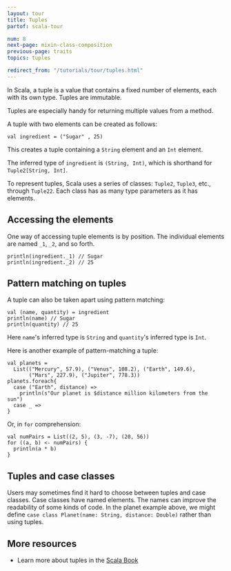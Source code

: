 ```yaml
---
layout: tour
title: Tuples
partof: scala-tour

num: 8
next-page: mixin-class-composition
previous-page: traits
topics: tuples

redirect_from: "/tutorials/tour/tuples.html"
---
```


In Scala, a tuple is a value that contains a fixed number of elements, each
with its own type.  Tuples are immutable.

Tuples are especially handy for returning multiple values from a method.

A tuple with two elements can be created as follows:

```tut
val ingredient = ("Sugar" , 25)
```

This creates a tuple containing a `String` element and an `Int` element.

The inferred type of `ingredient` is `(String, Int)`, which is shorthand
for `Tuple2[String, Int]`.

To represent tuples, Scala uses a series of classes: `Tuple2`, `Tuple3`, etc., through `Tuple22`.
Each class has as many type parameters as it has elements.

## Accessing the elements

One way of accessing tuple elements is by position.  The individual
elements are named `_1`, `_2`, and so forth.

```tut
println(ingredient._1) // Sugar
println(ingredient._2) // 25
```

## Pattern matching on tuples

A tuple can also be taken apart using pattern matching:

```tut
val (name, quantity) = ingredient
println(name) // Sugar
println(quantity) // 25
```

Here `name`'s inferred type is `String` and `quantity`'s inferred type
is `Int`.

Here is another example of pattern-matching a tuple:

```tut
val planets =
  List(("Mercury", 57.9), ("Venus", 108.2), ("Earth", 149.6),
       ("Mars", 227.9), ("Jupiter", 778.3))
planets.foreach{
  case ("Earth", distance) =>
    println(s"Our planet is $distance million kilometers from the sun")
  case _ =>
}
```

Or, in `for` comprehension:

```tut
val numPairs = List((2, 5), (3, -7), (20, 56))
for ((a, b) <- numPairs) {
  println(a * b)
}
```

## Tuples and case classes

Users may sometimes find it hard to choose between tuples and case classes. Case classes have named elements. The names can improve the readability of some kinds of code. In the planet example above, we might define `case class Planet(name: String, distance: Double)` rather than using tuples.


## More resources

* Learn more about tuples in the [Scala Book](/overviews/scala-book/tuples.html)
